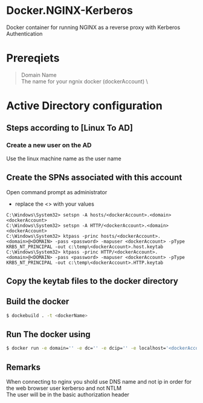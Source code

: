 # Docker.NGINX-Kerberos
Docker container for running NGINX as a reverse proxy with Kerberos Authentication

# Prereqiets
> Domain Name \
> The name for your ngnix docker (dockerAccount) \


# Active Directory configuration
## Steps according to [Linux To AD]
### Create a new user on the AD
Use the linux machine name as the user name
## Create the SPNs associated with this account
Open command prompt as administrator
* replace the <> with your values
```shell
C:\Windows\System32> setspn -A hosts/<dockerAccount>.<domain> <dockerAccount>
C:\Windows\System32> setspn -A HTTP/<dockerAccount>.<domain> <dockerAccount>
C:\Windows\System32> ktpass -princ hosts/<dockerAccount>.<domain>@<DOMAIN> -pass <password> -mapuser <dockerAccount> -pType KRB5_NT_PRINCIPAL -out c:\temp\<dockerAccount>.host.keytab
C:\Windows\System32> ktpass -princ HTTP/<dockerAccount>.<domain>@<DOMAIN> -pass <password> -mapuser <dockerAccount> -pType KRB5_NT_PRINCIPAL -out c:\temp\<dockerAccount>.HTTP.keytab
```
## Copy the keytab files to the docker directory

## Build the docker
```bash
$ dockebuild . -t <dockerName>
```

## Run The docker using 
```bash
$ docker run -e domain='' -e dc='' -e dcip='' -e localhost='<dockerAccount>' -e remoteip='' -e remoteport='' -e username='' -e password='' -e kvno=1 -p 80:80 <dockerName> 
```

## Remarks
 When connecting to nginx you shold use DNS name and not ip in order for the web browser user kerberso and not NTLM\
 The  user will be in the basic authorization header